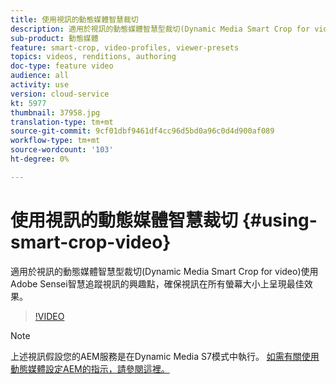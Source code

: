 ```yaml
---
title: 使用視訊的動態媒體智慧裁切
description: 適用於視訊的動態媒體智慧型裁切(Dynamic Media Smart Crop for video)使用Adobe Sensei智慧追蹤視訊的興趣點，確保視訊在所有螢幕大小上呈現最佳效果。
sub-product: 動態媒體
feature: smart-crop, video-profiles, viewer-presets
topics: videos, renditions, authoring
doc-type: feature video
audience: all
activity: use
version: cloud-service
kt: 5977
thumbnail: 37958.jpg
translation-type: tm+mt
source-git-commit: 9cf01dbf9461df4cc96d5bd0a96c0d4d900af089
workflow-type: tm+mt
source-wordcount: '103'
ht-degree: 0%

---
```



# 使用視訊的動態媒體智慧裁切 {#using-smart-crop-video}

適用於視訊的動態媒體智慧型裁切(Dynamic Media Smart Crop for video)使用Adobe Sensei智慧追蹤視訊的興趣點，確保視訊在所有螢幕大小上呈現最佳效果。

>[!VIDEO](https://video.tv.adobe.com/v/37958/?quality=12)

>[!NOTE]
>
>上述視訊假設您的AEM服務是在Dynamic Media S7模式中執行。 [如需有關使用動態媒體設定AEM的指示，請參閱這裡。](https://docs.adobe.com/content/help/en/experience-manager-cloud-service/assets/dynamicmedia/config-dm.html)


